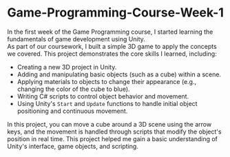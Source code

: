 # Game-Programming-Course-Week-1
In the first week of the Game Programming course, I started learning the fundamentals of game development using Unity. <br>
As part of our coursework, I built a simple 3D game to apply the concepts we covered. This project demonstrates the core skills I learned, including: <br>

- Creating a new 3D project in Unity.
- Adding and manipulating basic objects (such as a cube) within a scene.
- Applying materials to objects to change their appearance (e.g., changing the color of the cube to blue).
- Writing C# scripts to control object behavior and movement.
- Using Unity's `Start` and `Update` functions to handle initial object positioning and continuous movement.

In this project, you can move a cube around a 3D scene using the arrow keys, and the movement is handled through scripts that modify the object's position in real time. This project helped me gain a basic understanding of Unity's interface, game objects, and scripting.
 
